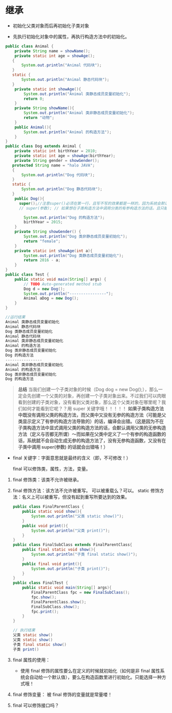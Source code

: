 # 继承

* 初始化父类对象而后再初始化子类对象

* 先执行初始化对象中的属性，再执行构造方法中的初始化。

~~~ java
public class Animal {
	private String name = showName();
	private static int age = showAge();
   {
	   System.out.println("Animal 代码块");
   }
   static {
	   System.out.println("Animal 静态代码块");
   }
	private static int showAge(){
		System.out.println("Animal 类静态成员变量初始化");
		return 0;
	}
	private String showName(){
		System.out.println("Animal 类非静态成员变量初始化");
		return "动物";
	}
	public Animal(){
		System.out.println("Animal 的构造方法");
	}
}
public class Dog extends Animal {
	private static int birthYear = 2010;
	private static int age = showAge(birthYear);
	private String gender = showGender();
   protected String name = "halo JAVA";
   {
	   System.out.println("Dog 代码块");
   }
   static {
	   System.out.println("Dog 静态代码块");
   }
	public Dog(){
      super();//注意super()必须在第一行，且写不写的效果都是一样的，因为系统会默认调用父类的无参构造方法。
      // super(参数); // 如果想在子类构造方法中调用分类的有参构造方法的话。且只能在第一行写。所以一个方法体中只能写一个关于 super() 的语句。

		System.out.println("Dog 的构造方法");
		birthYear = 2015;
	}
	private String showGender() {
		System.out.println("Dog 类非静态成员变量初始化");
		return "female";
	}
	private static int showAge(int a){
		System.out.println("Dog 类静态成员变量初始化");
		return 2016 - a;
	}
}
public class Test {
	public static void main(String[] args) {
		// TODO Auto-generated method stub
		Dog d = new Dog();
		System.out.println("----------------");
		Animal aDog = new Dog();
	}
}
~~~
~~~ java
//运行结果
Animal 类静态成员变量初始化
Animal 静态代码块
Dog 类静态成员变量初始化
Animal 静态代码块
Animal 类非静态成员变量初始化
Animal 的构造方法
Dog 类非静态成员变量初始化
Dog 的构造方法
----------------
Animal 类非静态成员变量初始化
Animal 的构造方法
Dog 类非静态成员变量初始化
Dog 的构造方法
~~~

> **总结**
> 当我们创建一个子类对象的时候（Dog dog = new Dog();），那么一定会先创建一个父类的对象，再创建一个子类对象出来。不过我们可以肉眼看到创建的子类对象，没有看到父类对象，那么这个父类对象在哪里呢？我们如何才能看到它呢？？用 super 关键字哦！！！！！
> **如果子类构造方法中既没有调用父类的构造方法，而父类中又没有无参的构造方法（可能是父类显示定义了有参的构造方法导致的）的话，编译会出错。（这是因为不在子类构造方法中显式调用父类的构造方法的话，会默认调用父类的无参构造方法（定义与否都无所谓）～而如果在父类中定义了一个有参的构造函数的话，系统就不会自动生成无参的构造方法了，没有无参构造函数，又没有在子类中调用 super(参数) 的话就会出错咯！）**


* final 关键字：字面意思就是最终的含义（即，不可修改！）

  final 可以修饰类，属性，方法，变量。
  
1. final 修饰类：该类不允许被继承。

2. final 修饰方法：该方法不允许被重写。
                   可以被重载么？可以。
   static 修饰方法：名义上可以被重写，但没有起到重写所要达到的效果。

	~~~ java
   public class FinalParentClass {
		public static void show(){
			System.out.println("父类 static show()");
		}
		public void print(){
			System.out.println("父类 print()");
		}
	}
   public class FinalSubClass extends FinalParentClass{
		public final static void show(){
			System.out.println("子类 final static show()");
		}
		public final void print(){
			System.out.println("子类 print()");
		}
	}
   public class FinalTest {
		public static void main(String[] args){
			FinalParentClass fpc = new FinalSubClass();
			fpc.show();
			FinalParentClass.show();
			FinalSubClass.show();
			fpc.print();
		}
	}
	~~~
	~~~ java
   // 执行结果
   父类 static show()
	父类 static show()
	子类 final static show()
	子类 print()
	~~~

3. final 属性的使用：
   
   * 使用 final 修饰的属性要么在定义的时候就初始化（如何是非 final 属性系统会自动给一个默认值），要么在构造函数里进行初始化。只能选择一种方式哦！

4. final 修饰变量：
   被 final 修饰的变量就是常量喽！

5. final 可以修饰接口吗？
